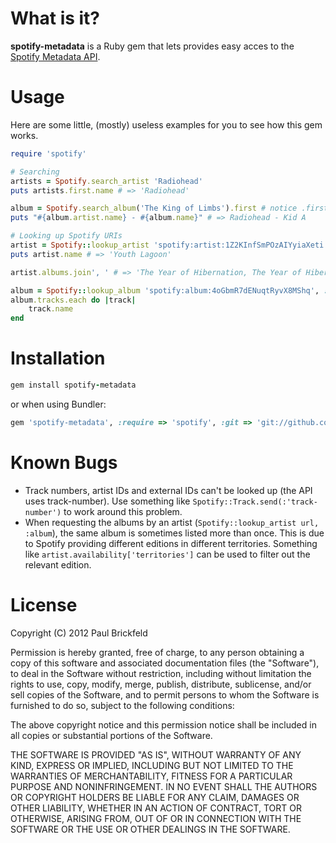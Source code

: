 # What is it?

**spotify-metadata** is a Ruby gem that lets provides easy acces to the [Spotify Metadata API](http://developer.spotify.com/en/metadata-api/overview/).

# Usage

Here are some little, (mostly) useless examples for you to see how this gem works.

```ruby
require 'spotify'

# Searching
artists = Spotify.search_artist 'Radiohead'
puts artists.first.name # => 'Radiohead'

album = Spotify.search_album('The King of Limbs').first # notice .first.
puts "#{album.artist.name} - #{album.name}" # => Radiohead - Kid A

# Looking up Spotify URIs
artist = Spotify::lookup_artist 'spotify:artist:1Z2KInfSmPOzAIYyiaXeti', :album
puts artist.name # => 'Youth Lagoon'

artist.albums.join', ' # => 'The Year of Hibernation, The Year of Hibernation' (See the 'Known Bugs' version)

album = Spotify::lookup_album 'spotify:album:4oGbmR7dENuqtRyvX8MShq', :track
album.tracks.each do |track|
	track.name
end
```

# Installation

```ruby
gem install spotify-metadata
```

or when using Bundler:

```ruby
gem 'spotify-metadata', :require => 'spotify', :git => 'git://github.com/britishtea/spotify.git'
```

# Known Bugs

- Track numbers, artist IDs and external IDs can't be looked up (the API uses track-number). Use something like `Spotify::Track.send(:'track-number')` to work around this problem.
- When requesting the albums by an artist (`Spotify::lookup_artist url, :album`), the same album is sometimes listed more than once. This is due to Spotify providing different editions in different territories. Something like `artist.availability['territories']` can be used to filter out the relevant edition.

# License

Copyright (C) 2012 Paul Brickfeld

Permission is hereby granted, free of charge, to any person obtaining a copy of
this software and associated documentation files (the "Software"), to deal in
the Software without restriction, including without limitation the rights to
use, copy, modify, merge, publish, distribute, sublicense, and/or sell copies
of the Software, and to permit persons to whom the Software is furnished to do
so, subject to the following conditions:

The above copyright notice and this permission notice shall be included in all
copies or substantial portions of the Software.

THE SOFTWARE IS PROVIDED "AS IS", WITHOUT WARRANTY OF ANY KIND, EXPRESS OR
IMPLIED, INCLUDING BUT NOT LIMITED TO THE WARRANTIES OF MERCHANTABILITY,
FITNESS FOR A PARTICULAR PURPOSE AND NONINFRINGEMENT. IN NO EVENT SHALL THE
AUTHORS OR COPYRIGHT HOLDERS BE LIABLE FOR ANY CLAIM, DAMAGES OR OTHER
LIABILITY, WHETHER IN AN ACTION OF CONTRACT, TORT OR OTHERWISE, ARISING FROM,
OUT OF OR IN CONNECTION WITH THE SOFTWARE OR THE USE OR OTHER DEALINGS IN THE
SOFTWARE.